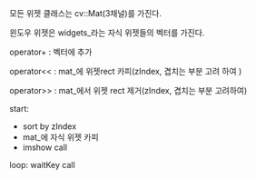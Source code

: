 모든 위젯 클래스는 cv::Mat(3채널)를 가진다.

윈도우 위젯은 widgets_라는 자식 위젯들의 벡터를 가진다.

operator+ : 벡터에 추가

operator<< : mat_에 위젯rect 카피(zIndex, 겹치는 부분 고려 하여 )

operator>> : mat_에서 위젯 rect 제거(zIndex, 겹치는 부분 고려하여)

start: 

- sort by zIndex
- mat_에 자식 위젯 카피
- imshow call

loop: waitKey call

